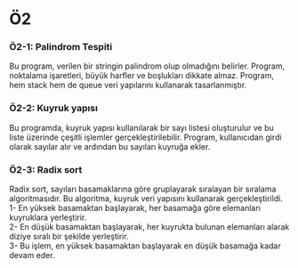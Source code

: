 ﻿
# Ö2

<h3>Ö2-1: Palindrom Tespiti</h3>
Bu program, verilen bir stringin palindrom olup olmadığını belirler. Program, noktalama işaretleri, büyük harfler ve boşlukları dikkate almaz. Program, hem stack hem de queue veri yapılarını kullanarak tasarlanmıştır. </br>

<h3>Ö2-2: Kuyruk yapısı</h3>
Bu programda, kuyruk yapısı kullanılarak bir sayı listesi oluşturulur ve bu liste üzerinde çeşitli işlemler gerçekleştirilebilir. Program, kullanıcıdan girdi olarak sayılar alır ve ardından bu sayıları kuyruğa ekler. </br>

<h3>Ö2-3: Radix sort</h3>
Radix sort, sayıları basamaklarına göre gruplayarak sıralayan bir sıralama algoritmasıdır. Bu algoritma, kuyruk veri yapısını kullanarak gerçekleştirildi.</br>
1- En yüksek basamaktan başlayarak, her basamağa göre elemanları kuyruklara yerleştirir.</br>
2- En düşük basamaktan başlayarak, her kuyrukta bulunan elemanları alarak diziye sıralı bir şekilde yerleştirir.</br>
3- Bu işlem, en yüksek basamaktan başlayarak en düşük basamağa kadar devam eder.</br>



